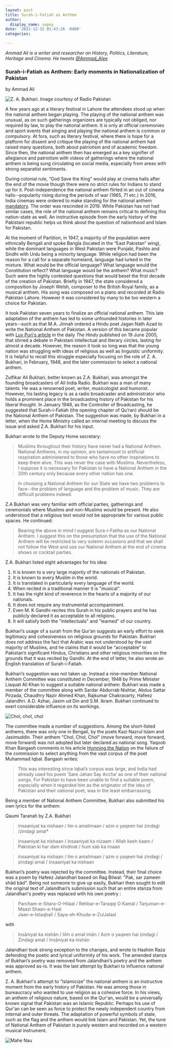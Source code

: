 ```yaml
---
layout: post
title: Surah-i-Fatiah as Anthem
author:
  display_name: sepoy
date: '2021-12-22 01:43:26 -0400'
categories:

---
```


*Ammad Ali is a writer and researcher on History, Politics, Literature, Heritage and Cinema. He tweets [@Ammad_Alee](https://twitter.com/Ammad_Alee)*

### Surah-i-Fatiah as Anthem: Early moments in Nationalization of Pakistan

by Ammad Ali

![Z. A. Bukhari. Image courtesy of Radio Pakistan]({{site.baseurl}}/img/uploads/2021/ZABukhari.jpg)

A few years ago at a literary festival in Lahore the attendees stood up when the national anthem began playing. The playing of the national anthem was unusual, as on such gatherings organizers are typically not obliged, nor required by law, to play the national anthem. It is only at official ceremonies and sport events that singing and playing the national anthem is common or compulsory. At fora, such as literary festival, where there is hope for a platform for dissent and critique the playing of the national anthem had raised many questions, both about patriotism and of academic freedom. Since then, the national anthem then has emerged as a key signifier of allegiance and patriotism with videos of gatherings where the national anthem is being sung circulating on social media, especially from areas with strong separatist sentiments.

During colonial rule, “God Save the King” would play at cinema halls after the end of the movie though there were no strict rules for Indians to stand up for it. Post-independence the national anthem flirted in an out of cinema halls--popularity rising during the periods of war (1965, 71 etc.) In 2016, India cinemas were ordered to make standing for the national anthem [mandatory](https://www.bbc.com/news/world-asia-india-38155630). The order was rescinded in 2019. While Pakistan has not had similar cases, the role of the national anthem remains critical to defining this nation-state as well. An instructive episode from the early history of the Pakistani republic helps us think about the question of nationhood and Islam for Pakistan.

At the moment of Partition, in 1947, a majority of the population were ethnically Bengali and spoke Bangla (located in the “East Pakistan” wing), while the dominant languages in West Pakistan were Punjabi, Pashto and Sindhi with Urdu being a minority language. While religion had been the reason for a call for a separate homeland, language had lurked in the mixture. What would be the official language? What language would the Constitution reflect? What language would be the anthem? What music? Such were the highly contested questions that would beset the first decade of the creation of Pakistan. Briefly in 1947, the state considered a composition by Joseph Welsh, composer to the British Royal family, as a musical anthem. His song was composed on a piano and recorded at Radio Pakistan Lahore. However it was considered by many to be too western a choice for Pakistan.

It took Pakistan seven years to finalize an official national anthem. This late adaptation of the anthem has led to some unfounded histories in later years--such as that M.A. Jinnah ordered a Hindu poet Jagan Nath Azad to write the National Anthem of Pakistan. A version of this became popular with [Luv Puri's article](https://web.archive.org/web/20050621013144/http:/www.hindu.com/2005/06/19/stories/2005061907400100.htm) in the daily *The Hindu* published on 19 June 2005, that stirred a debate in Pakistani intellectual and literary circles, lasting for almost a decade. However, the reason it took so long was that the young nation was struggling with ideas of religious as well as linguistic uniformity. It is helpful to recall this struggle especially focusing on the role of Z. A. Bukhari, in February, 1948, and the later commission to select a national anthem.

Zulfikar Ali Bukhari, better known as Z.A. Bukhari, was amongst the founding broadcasters of All India Radio. Bukhari was a man of many talents. He was a renowned poet, writer, musicologist and humorist. However, his lasting legacy is as a radio broadcaster and administrator who holds a prominent place in the broadcasting history of Pakistan for his liberal thought. In January 1948, as the Controller of Broadcasting, he suggested that Surah-i-Fatiah (the opening chapter of Qu’ran) should be the National Anthem of Pakistan. The suggestion was made, by Bukhari in a letter, when the Home Ministry called an internal meeting to discuss the issue and asked Z.A. Bukhari for his input.

Bukhari wrote to the Deputy Home secretary:

>Muslims throughout their history have never had a National Anthem. National Anthems, in my opinion, are tantamount to artificial respiration administered to those who have no other inspirations to keep them alive. This was never the case with Muslims. Nevertheless, I suppose it is necessary for Pakistan to have a National Anthem in the 20th century only because every other nation has one.

>In choosing a National Anthem for our State we have two problems to face--the problem of language and the problem of music. They are difficult problems indeed.

Z.A Bukhari was very familiar with official parties, gatherings and ceremonials where Muslims and non-Muslims would be present. He also understood that a religious text would not be appropriate for various public spaces. He continued:

>Bearing the above in mind I suggest Sura-i-Fatiha as our National Anthem. I suggest this on the presumption that the use of the National Anthem will be restricted to very solemn occasions and that we shall not follow the West and use our National Anthem at the end of cinema shows or cocktail parties.

Z.A. Bukhari listed eight advantages for his idea:

1. It is known to a very large majority of the nationals of Pakistan.
2. It is known to every Muslim in the world.
3. It is translated in particularly every language of the world.
4. When recited in a traditional manner it is "musical".
5. It has the right kind of reverence in the hearts of a majority of our nationals.
6. It does not require any instrumental accompaniment.
7. Even M. K Gandhi recites this Surah in his public prayers and he has publicly declared it as acceptable to all religions.
8. It will satisfy both the "intellectuals" and "learned" of our country.

Bukhari’s usage of a surah from the Qur’an suggests an early effort to seek legitimacy and cohesiveness on religious grounds for Pakistan. Bukhari does not address the fact that Arabic was not understood by the vast majority of Muslims, and he claims that it would be “acceptable” to Pakistan’s significant Hindus, Christians and other religious minorities on the grounds that it was recited by Gandhi. At the end of letter, he also wrote an English translation of Surah-i-Fatiah.

Bukhari’s suggestion was not taken up. Instead a nine-member National Anthem Committee was constituted in December, 1948 by Prime Minister Liaquat Ali Khan to suggest a suitable national anthem. Bukhari was made a member of the committee along with Sardar Abdurrab Nishtar, Abdus Sattar Pirzada, Chaudhry Nazir Ahmed Khan, Rajkumar Chakravarty, Hafeez Jalandhri. A.D. Azhar, Jasim ud Din and S.M. Ikram. Bukhari continued to exert considerable influence on its workings.

![Chol, chol, chol]({{site.baseurl}}/img/uploads/2021/nazrul-anthem.jpeg)

The committee made a number of suggestions. Among the short-listed anthems, there was only one in Bengali, by the poets Kazi Nazrul Islam and Jasimuddin. Their anthem "Chol, Chol, Chol” (move forward, move forward, move forward) was not adopted but later declared as national song. Yaqoob Khan Bangash comments in his article [Hymning the Nation](https://www.thenews.com.pk/tns/detail/563902-hymning-nation) on the failure of the commission to select anything from the vast corpus of the poet Muhammad Iqbal. Bangash writes:

>This was interesting since Iqbal’s corpus was large, and India had already used his poem ‘Sare Jahan Say Accha’ as one of their national songs. For Pakistan to have been unable to find a suitable poem, especially when it regarded him as the originator of the idea of Pakistan and their national poet, was in the least embarrassing.

Being a member of National Anthem Committee, Bukhari also submitted his own lyrics for the anthem:

Qaumi Taranah  by Z.A. Bukhari  

>insaaniyat ka nishaan / ilm o amalimaan / azm o yaqeen hai zindagi  
/zindagi amal*  

>insaaniyat ka nishaan / insaaniyat ka nizaam / Allah keeh kaam / Pakistan ki har dam khidmat / hum sab ka imaan  

>insaaniyat ka nishaan / ilm o amalimaan / azm o yaqeen hai zindagi / zindagi amal / insaaniyat ka nishaan  


Bukhari’s poetry  was rejected by the committee. Instead, their final choice was a poem by Hafeez Jalandhari based on Rag Bilwal: "Pak, sar zameen shād bād". Being not someone to give up easily, Bukhari then sought to edit the original text of Jalandhari’s submission such that an entire stanza from Jalandhari's poetry was replaced with his own poetry :

>Parcham-e-Sitara-O-Hilaal  / Rehbar-e-Taraqqi O Kamal / Tarjuman-e-Maazi Shaan-e-Haal  
Jaan-e-Istaqbal! / Saya-eh-Khuda-e-ZulJalaal  

with

>Insāniyat ka nishān / Iilm o amal imān / Azm o yaqeen hai zindagi / Zindagi amal / Insāniyat ka nishān  

Jalandhari took strong exception to the changes, and wrote to Hashim Raza defending the poetic and lyrical uniformity of his work. The amended stanza of Bukhari’s poetry was removed from Jalandhari’s poetry and the anthem was approved as-is. It was the last attempt by Bukhari to influence national anthem.

Z. A. Bukhari's attempt to "Islamicize" the national anthem is an instructive moment from the early history of Pakistan. He was among those in bureaucracy who wanted to use religion as a cohesive force. In his views, an anthem of religious nature, based on the Qur'an, would be a universally known signal that Pakistan was an Islamic Republic. Perhaps his use of Qur'an can be seen as force to protect the newly independent country from internal and outer threats. The adaptation of powerful symbols of state, such as the flag and the anthem would link Islam and Pakistan. Yet, the tune of National Anthem of Pakistan is purely western and recorded on a western musical instrument.  


![Mahe Nau]({{site.baseurl}}/img/uploads/2021/MaheNau.jpg)

